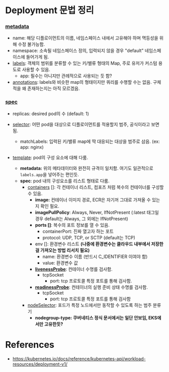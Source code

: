 # Deployment 문법 정리

### [metadata](https://kubernetes.io/docs/reference/kubernetes-api/common-definitions/object-meta/#ObjectMeta)

- name: 해당 디플로이먼트의 이름, 네임스페이스 내에서 고유해야 하며 멱등성을 위해 수정 불가능함.
- namespace: 소속될 네임스페이스 정의, 입력되지 않을 경우 "default" 네임스페이스에 들어가게 됨.
- [labels](https://kubernetes.io/docs/concepts/overview/working-with-objects/labels/): 객체의 범위를 분류할 수 있는 키/밸류 형태의 Map, 주로 유저가 커스텀 용도로 사용할 수 있음.
  - app: 필수는 아니지만 관례적으로 사용되는 듯 함?
- [annotations](https://kubernetes.io/docs/concepts/overview/working-with-objects/annotations/): labels와 비슷한 map의 형태이지만 쿼리를 수행할 수는 없음. 
  구체적을 왜 존재하는지는 아직 모르겠음.

### [spec](https://kubernetes.io/docs/reference/kubernetes-api/workload-resources/deployment-v1/#DeploymentSpec)

- replicas: desired pod의 수 (default: 1)
- [selector](https://kubernetes.io/docs/reference/kubernetes-api/common-definitions/label-selector/#LabelSelector): 어떤 pod을 대상으로 디플로이먼트를 적용할지 범주, 공식이라고 보면 됨.
  - matchLabels: 입력된 키/밸류 map에 딱 대응되는 대상을 범주로 삼음. (ex: app: nginx)

- [template](https://kubernetes.io/docs/reference/kubernetes-api/workload-resources/pod-template-v1/#PodTemplateSpec): pod의 구성 요소에 대해 다룸.
  - **metadata:** 위의 메타데이터와 완전히 규격이 일치함. 
    여기도 일관적으로 `labels.app`을 넣어주는 편인듯.
  - **spec**: pod 내의 구성요소를 리스트 형태로 다룸.
    - [containers](https://kubernetes.io/docs/reference/kubernetes-api/workload-resources/pod-v1/#Container) []: 각 컨테이너 리스트, 컴포즈 처럼 복수의 컨테이너를 구성할 수 있음.
      - **image:** 컨테이너 이미지 경로, ECR은 자기꺼 그대로 가져올 수 있는지 확인 필요.
      - **imagePullPolicy**: Always, Never, IfNotPresent 
        (:latest 태그일 경우 default는 Always, 그 외에는 IfNotPresent)
      - **ports []**: 복수의 포트 정보를 열 수 있음.
        - containerPort: 진짜 열고자 하는 포트
        - protocol: UDP, TCP, or SCTP (default는 TCP)
      - env []: 환경변수 리스트 
        **(나중에 환경변수는 클라우드 내부에서 저장한 걸 가져오는 방법 리서치 필요)**
        - name: 환경변수 이름 (반드시 C_IDENTIFIER 이여야 함)
        - value: 환경변수 값
      - [**livenessProbe**](https://kubernetes.io/docs/reference/kubernetes-api/workload-resources/pod-v1/#Probe): 컨테이너 수명를 검사함. 
        - tcpSocket
          - port: tcp 프로토콜 특정 포트를 통해 검사함.
      - [**readinessProbe**](https://kubernetes.io/docs/reference/kubernetes-api/workload-resources/pod-v1/#Probe): 컨테이너의 실행 준비 상태 수명를 검사함.
        - tcpSocket
          - port: tcp 프로토콜 특정 포트를 통해 검사함
    - [nodeSelector](https://kubernetes.io/docs/concepts/scheduling-eviction/assign-pod-node/): 포드가 특정 노드에서만 동작할 수 있도록 하는 범주 분류기
      - **nodegroup-type: 쿠버네티스 정식 문서에서는 일단 안보임, EKS에서만 고유한듯?**

# References

- https://kubernetes.io/docs/reference/kubernetes-api/workload-resources/deployment-v1/